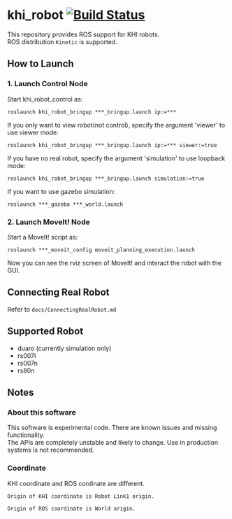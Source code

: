 khi_robot [![Build Status](https://travis-ci.com/Kawasaki-Robotics/khi_robot.svg?branch=master)](https://travis-ci.com/Kawasaki-Robotics/khi_robot)
===================================================================================================================================================

This repository provides ROS support for KHI robots.  
ROS distribution `Kinetic` is supported.

## How to Launch

### 1. Launch Control Node

Start khi_robot_control as:

```
roslaunch khi_robot_bringup ***_bringup.launch ip:=***
```

If you only want to view robot(not control), specify the argument 'viewer' to use viewer mode:

```
roslaunch khi_robot_bringup ***_bringup.launch ip:=*** viewer:=true
```

If you have no real robot, specify the argument 'simulation' to use loopback mode:

```
roslaunch khi_robot_bringup ***_bringup.launch simulation:=true
```

If you want to use gazebo simulation:

```
roslaunch ***_gazebo ***_world.launch
```

### 2. Launch MoveIt! Node

Start a MoveIt! script as:

```
roslaunch ***_moveit_config moveit_planning_execution.launch
```

Now you can see the rviz screen of MoveIt! and interact the robot with the GUI.

## Connecting Real Robot

Refer to `docs/ConnectingRealRobot.md`

## Supported Robot

 * duaro (currently simulation only)
 * rs007l
 * rs007n
 * rs80n

## Notes

### About this software

This software is experimental code. There are known issues and missing functionality.  
The APIs are completely unstable and likely to change. Use in production systems is not recommended.

### Coordinate

KHI coordinate and ROS cordinate are different.

```
Origin of KHI coordinate is Robot Link1 origin.

Origin of ROS coordinate is World origin.
```
